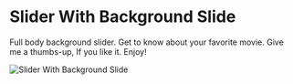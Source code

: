 # Slider With Background Slide
 Full body background slider. Get to know about your favorite movie. Give me a thumbs-up, If you like it. Enjoy!

![Slider With Background Slide](https://user-images.githubusercontent.com/43209917/133429973-9ead1e8e-0a4d-48a3-9d63-fd77678c3b76.png)
